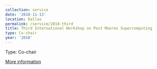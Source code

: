 ```yaml
---
collection: service
date: '2018-11-13'
location: Dallas
permalink: /service/2018-third
title: Third International Workshop on Post Moores Supercomputing
type: Co-chair
year: '2018'
---
```


Type: Co-chair

[More information](http://j.mp/pmes18)
